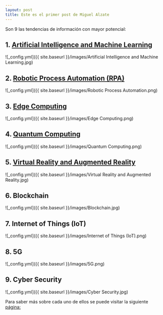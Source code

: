 ```yaml
---
layout: post
title: Este es el primer post de Miguel Alzate
---
```

Son 9 las tendencias de información con mayor potencial:

## 1. [Artificial Intelligence and Machine Learning](https://www.sas.com/en_th/insights/articles/big-data/artificial-intelligence-machine-learning-deep-learning-and-beyond.html)
![_config.yml]({{ site.baseurl }}/images/Artificial Intelligence and Machine Learning.jpg)

## 2. [Robotic Process Automation (RPA)](https://capgemini-engineering.com/es/es/integrated_solution/rpa-robotic-process-automation/)
![_config.yml]({{ site.baseurl }}/images/Robotic Process Automation.png)

## 3. [Edge Computing](https://www.ibm.com/es-es/cloud/what-is-edge-computing)
![_config.yml]({{ site.baseurl }}/images/Edge Computing.png)

## 4. [Quantum Computing](https://www.ibm.com/quantum-computing/what-is-quantum-computing/)
![_config.yml]({{ site.baseurl }}/images/Quantum Computing.png)

## 5. [Virtual Reality and Augmented Reality](https://www.onirix.com/learn-about-ar/differences-augmented-reality-virtual-reality/)
![_config.yml]({{ site.baseurl }}/images/Virtual Reality and Augmented Reality.jpg)

## 6. Blockchain
![_config.yml]({{ site.baseurl }}/images/Blockchain.jpg)

## 7. Internet of Things (IoT)
![_config.yml]({{ site.baseurl }}/images/Internet of Things (IoT).png)

## 8. 5G
![_config.yml]({{ site.baseurl }}/images/5G.png)

## 9. Cyber Security
![_config.yml]({{ site.baseurl }}/images/Cyber Security.jpg)


Para saber más sobre cada uno de ellos se puede visitar la siguiente [página:](https://www.simplilearn.com/top-technology-trends-and-jobs-article/amp)
